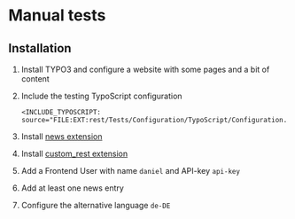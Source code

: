 Manual tests
============

Installation
------------

1. Install TYPO3 and configure a website with some pages and a bit of content

2. Include the testing TypoScript configuration 
    ```TypoScript
    <INCLUDE_TYPOSCRIPT: source="FILE:EXT:rest/Tests/Configuration/TypoScript/Configuration.typoscript">
    ```

3. Install [news extension](https://typo3.org/extensions/repository/view/news)

4. Install [custom_rest extension](../Functional/Fixtures/Extensions/custom_rest)

5. Add a Frontend User with name `daniel` and API-key `api-key`

6. Add at least one news entry

7. Configure the alternative language `de-DE`
